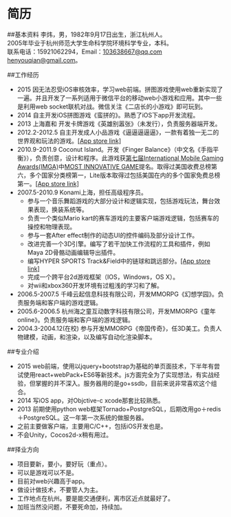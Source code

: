 简历
======
##基本资料
李炜，男，1982年9月17日出生，浙江杭州人。  
2005年毕业于杭州师范大学生命科学院环境科学专业，本科。  
联系电话：15921062294，Email：103638667@qq.com henyouqian@gmail.com。

##工作经历
* 2015 因无法忍受iOS审核效率，学习web前端。拼图游戏使用web重新实现了一遍。并且开发了一系列适用于微信平台的移动web小游戏和应用。其中一些是利用web socket联机对战。微信关注《二店长的小游戏》即可玩到。
* 2014 自主开发iOS拼图游戏《蛮拼的》。熟悉了iOS下app开发流程。
* 2013 上海嘉和 开发卡牌游戏《英雄别嚣张》（未发行），负责服务器端开发。
* 2012.2-2012.5 自主开发成人小品游戏《逼逼逼逼逼》，一款有着独一无二的世界观和玩法的游戏。<a href="https://itunes.apple.com/cn/app/bi-bi-bi-bi-bi/id547257609?mt=8">[App store link]</a>
* 2010.9-2011.9 Coconut Island。开发《Finger Balance》（中文名《手指平衡》），负责创意，设计和程序。此游戏获<a href="http://www.imgawards.com/EN/previous-years-7th.php">第七届International Mobile Gaming Awards(IMGA)</a>中<a href="http://www.imgawards.com/EN/previous-years-fiche.php?gameid=718&categoryid=16&starDate=2010&endDate=2012&imga=7">MOST INNOVATIVE GAME</a>提名。取得过美国收费总榜第六，多个国家分类榜第一，Lite版本取得过包括美国在内的多个国家免费总榜第一。<a href="https://itunes.apple.com/us/app/finger-balance/id368180844?mt=8">[App store link]</a>
* 2007.5-2010.9 Konami上海，担任高级程序员。
  * 参与一个音乐舞蹈游戏的大部分设计和逻辑实现，包括游戏玩法，舞台效果表现，换装系统等。
  * 负责一个类似Mario kart的赛车游戏的主要客户端游戏逻辑，包括赛车的操控和物理表现。
  * 参与一套After effect制作的动态UI的控件编码及部分设计工作。
  * 改进完善一个3D引擎。编写了若干加快工作流程的工具和插件，例如Maya 2D骨骼动画编辑导出插件。
  * 编写HYPER SPORTS Track&Field中的链球和跳远部分。<a href="https://itunes.apple.com/jp/app/hyper-sports-track-field/id368489398?l=en&mt=8">[App store link]</a>
  * 完成一个跨平台2d游戏框架（IOS，Windows，OS X）。
  * 对wii和xbox360开发环境有过粗浅的学习和了解。
* 2006.5-2007.5 千峰云起信息科技有限公司，开发MMORPG《幻想学园》。负责服务端和客户端的游戏逻辑。
* 2005.6-2006.5 杭州海之童互动数字科技有限公司，开发MMORPG《童年online》。负责服务端和客户端的游戏逻辑。
* 2004.3-2004.12(在校) 参与开发MMORPG《帝国传奇》，任3D美工。负责人物建模，动画，和渲染，以及编写自动化渲染脚本。

##专业介绍
* 2015 web前端，使用以jquery+bootstrap为基础的单页面技术，下半年有尝试使用react+webPack+ES6等新技术。js方面完全为了实现想法，有实战经验，但掌握的并不深入。服务器用的是go+ssdb，目前来说非常喜欢这个组合。
* 2014 写iOS app，对Objctive-c xcode那套比较熟悉。
* 2013 前期使用python web框架Tornado+PostgreSQL，后期改用go＋redis＋PostgreSQL。这一年第一次系统的做服务器。
* 之前主要做客户端，主要用C/C++，包括iOS开发也是。
* 不会Unity，Cocos2d-x稍有用过。

##择业方向
* 项目要新，要小，要好玩（重点）。
* 可以是游戏可以不是。
* 目前对web兴趣高于app。
* 做设计做技术，不要管人为主。
* 工作地点在杭州。要是能交通便利，离市区近点就最好了。
* 加班当然没问题，不要死命加，持续加。
